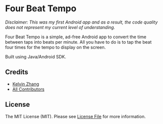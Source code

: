 # Four Beat Tempo

*Disclaimer: This was my first Android app and as a result, the code quality does not represent my current level of understanding.*

Four Beat Tempo is a simple, ad-free Android app to convert the time between taps into beats per minute. All you have to do is to tap the beat four times for the tempo to display on the screen.

Built using Java/Android SDK.

## Credits

- [Kelvin Zhang](https://github.com/kz)
- [All Contributors](link-contributors)

## License

The MIT License (MIT). Please see [License File](LICENSE.md) for more information.
